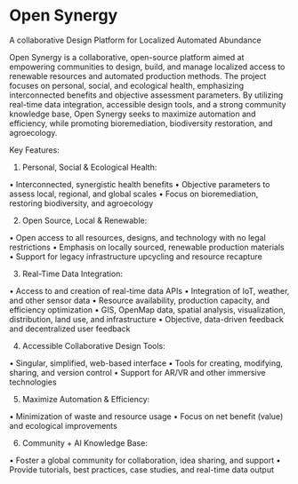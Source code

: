 Open Synergy
============================
A collaborative Design Platform for Localized Automated Abundance 

Open Synergy is a collaborative, open-source platform aimed at empowering communities to design, build, and manage localized access to renewable resources and automated production methods. The project focuses on personal, social, and ecological health, emphasizing interconnected benefits and objective assessment parameters. By utilizing real-time data integration, accessible design tools, and a strong community knowledge base, Open Synergy seeks to maximize automation and efficiency, while promoting bioremediation, biodiversity restoration, and agroecology.


Key Features:


1. Personal, Social & Ecological Health:

• Interconnected, synergistic health benefits
• Objective parameters to assess local, regional, and global scales 
• Focus on bioremediation, restoring biodiversity, and agroecology 

2. Open Source, Local & Renewable:

• Open access to all resources, designs, and technology with no legal restrictions
• Emphasis on locally sourced, renewable production materials
• Support for legacy infrastructure upcycling and resource recapture

3. Real-Time Data Integration:

• Access to and creation of real-time data APIs
• Integration of IoT, weather, and other sensor data
• Resource availability, production capacity, and efficiency optimization
• GIS, OpenMap data, spatial analysis, visualization, distribution, land use, and infrastructure
• Objective, data-driven feedback and decentralized user feedback

4. Accessible Collaborative Design Tools:

• Singular, simplified, web-based interface
• Tools for creating, modifying, sharing, and version control 
• Support for AR/VR and other immersive technologies

5. Maximize Automation & Efficiency:

• Minimization of waste and resource usage
• Focus on net benefit (value) and ecological improvements

6. Community + Al Knowledge Base:

• Foster a global community for collaboration, idea sharing, and support
• Provide tutorials, best practices, case studies, and real-time data output
